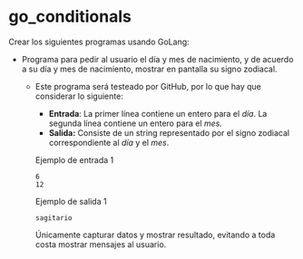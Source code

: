 # go_conditionals

Crear los siguientes programas usando GoLang:

- Programa para pedir al usuario el día y mes de nacimiento, y de acuerdo a su día y mes de nacimiento, mostrar en pantalla su signo zodiacal.

  - Este programa será testeado por GitHub, por lo que hay que considerar lo siguiente:

    - **Entrada**: La primer línea contiene un entero para el _día_. La segunda línea contiene un entero para el _mes._
    - **Salida:** Consiste de un string representado por el signo zodiacal correspondiente al _día_ y el _mes_.

    Ejemplo de entrada 1

    ```
    6
    12
    ```

    Ejemplo de salida 1

    ```
    sagitario
    ```

    Únicamente capturar datos y mostrar resultado, evitando a toda costa mostrar mensajes al usuario.

